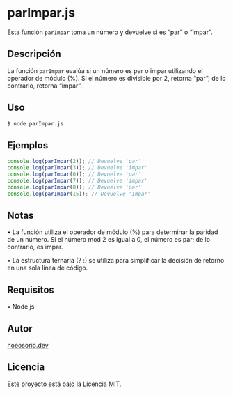 # parImpar.js

Esta función `parImpar` toma un número y devuelve si es “par” o “impar”.

## Descripción

La función `parImpar` evalúa si un número es par o impar utilizando el operador de módulo (%). Si el número es divisible por 2, retorna “par”; de lo contrario, retorna “impar”.

## Uso

```bash
$ node parImpar.js
```

## Ejemplos

```js
console.log(parImpar(2)); // Devuelve 'par'
console.log(parImpar(3)); // Devuelve 'impar'
console.log(parImpar(0)); // Devuelve 'par'
console.log(parImpar(7)); // Devuelve 'impar'
console.log(parImpar(8)); // Devuelve 'par'
console.log(parImpar(15)); // Devuelve 'impar'
```

## Notas

• La función utiliza el operador de módulo (%) para determinar la paridad de un número. Si el número mod 2 es igual a 0, el número es par; de lo contrario, es impar.

• La estructura ternaria (? :) se utiliza para simplificar la decisión de retorno en una sola línea de código.

## Requisitos

• Node js

## Autor

[noeosorio.dev](https://www.instagram.com/noeosorio.dev)

## Licencia

Este proyecto está bajo la Licencia MIT.
